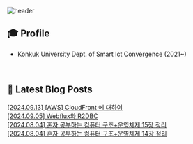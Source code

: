 
![header](https://capsule-render.vercel.app/api?type=waving&color=auto&height=220&section=header&text=Minu%20Kim&fontSize=60&animation=fadeIn&fontAlignY=38&descAlignY=51&descAlign=62)

## 🎓 Profile
- Konkuk University Dept. of Smart Ict Convergence (2021~)

<br>

## 📕 Latest Blog Posts     

<a href ="https://kminu.tistory.com/207"> [2024.09.13] [AWS] CloudFront 에 대하여 </a> <br><a href ="https://kminu.tistory.com/206"> [2024.09.05] Webflux와 R2DBC </a> <br><a href ="https://kminu.tistory.com/205"> [2024.08.04] 혼자 공부하는 컴퓨터 구조+운영체제 15장 정리 </a> <br><a href ="https://kminu.tistory.com/204"> [2024.08.04] 혼자 공부하는 컴퓨터 구조+운영체제 14장 정리 </a> <br>